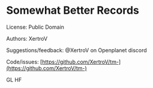 # Somewhat Better Records

License: Public Domain

Authors: XertroV

Suggestions/feedback: @XertroV on Openplanet discord

Code/issues: [https://github.com/XertroV/tm-](https://github.com/XertroV/tm-)

GL HF

